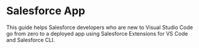 # Salesforce App

This guide helps Salesforce developers who are new to Visual Studio Code go from zero to a deployed app using Salesforce Extensions for VS Code and Salesforce CLI.
